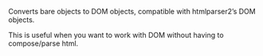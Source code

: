 Converts bare objects to DOM objects, compatible with htmlparser2’s DOM objects.

This is useful when you want to work with DOM without having to compose/parse html.
